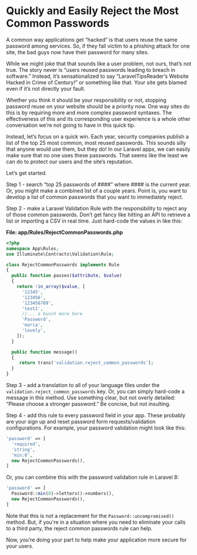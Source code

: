 # Quickly and Easily Reject the Most Common Passwords

A common way applications get “hacked” is that users reuse the same password among services.  So, if they fall victim to a phishing attack for one site, the bad guys now have their password for many sites.

While we might joke that that sounds like a user problem, not ours, that’s not true. The story never is “users reused passwords leading to breach in software.” Instead, it’s sensationalized to say “LaravelTipsReader’s Website Hacked in Crime of Century!” or something like that.  Your site gets blamed even if it’s not directly your fault.

Whether you think it should be your responsibility or not, stopping password reuse on your website should be a priority now.  One way sites do this is by requiring more and more complex password syntaxes.  The effectiveness of this and its corresponding user experience is a whole other conversation we’re not going to have in this quick tip.

Instead, let’s focus on a quick win.  Each year, security companies publish a list of the top 25 most common, most reused passwords.  This sounds silly that anyone would use them, but they do!  In our Laravel apps, we can easily make sure that no one uses these passwords. That seems like the least we can do to protect our users and the site’s reputation.

Let’s get started.

Step 1 - search “top 25 passwords of ####” where #### is the current year.  Or, you might make a combined list of a couple years. Point is, you want to develop a list of common passwords that you want to immediately reject.

Step 2 - make a Laravel Validation Rule with the responsibility to reject any of those common passwords.  Don’t get fancy like hitting an API to retrieve a list or importing a CSV in real time. Just hard-code the values in like this:

<div class="page-break"></div>

**File: app/Rules/RejectCommonPasswords.php**
```php
<?php
namespace App\Rules;
use Illuminate\Contracts\Validation\Rule;

class RejectCommonPasswords implements Rule
{
  public function passes($attribute, $value)
  {
    return !in_array($value, [
      '12345',
      '123456',
      '123456789',
      'test1',
      //... a bunch more here
      'Password',
      'maria',
      'lovely',
    ]);
  }

  public function message()
  {
     return trans('validation.reject_common_passwords');
  }
}
```

Step 3 - add a translation to all of your language files under the `validation.reject_common_passwords` key.  Or, you can simply hard-code a message in this method.  Use something clear, but not overly detailed: “Please choose a stronger password.”  Be concise, but not insulting.

Step 4 - add this rule to every password field in your app. These probably are your sign up and reset password form requests/validation configurations.  For example, your password validation might look like this:

```php
'password' => [
  'required',
  'string',
  'min:8',
  new RejectCommonPasswords(),
]
```

Or, you can combine this with the password validation rule in Laravel 8:

```php
'password' => [
  Password::min(8)->letters()->numbers(),
  new RejectCommonPasswords(),  
]
```

Note that this is not a replacement for the `Password::uncompromised()` method.  But, if you're in a situation where you need to eliminate your calls to a third party, the reject common passwords rule can help.

Now, you’re doing your part to help make your application more secure for your users.
